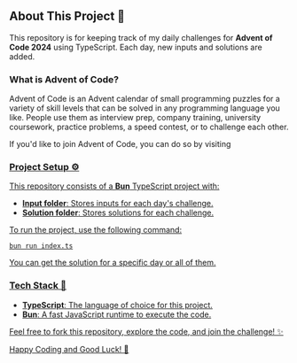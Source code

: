<h2>About This Project 🚀</h2>
<p>This repository is for keeping track of my daily challenges for <strong>Advent of Code 2024</strong> using TypeScript. Each day, new inputs and solutions are added.</p>

<h3>What is Advent of Code?</h3>

<p>Advent of Code is an Advent calendar of small programming puzzles for a variety of skill levels that can be solved in any programming language you like. People use them as interview prep, company training, university coursework, practice problems, a speed contest, or to challenge each other.</p>

<p>If you'd like to join Advent of Code, you can do so by visiting <a href="https://adventofcode.com"></p>

<h3>Project Setup ⚙️</h3>
<p>This repository consists of a <strong>Bun</strong> TypeScript project with:</p>
<ul>
  <li><strong>Input folder</strong>: Stores inputs for each day's challenge.</li>
  <li><strong>Solution folder</strong>: Stores solutions for each challenge.</li>
</ul>
<p>To run the project, use the following command:</p>
<pre><code>bun run index.ts
</code></pre>
<p>You can get the solution for a specific day or all of them.</p>

<h3>Tech Stack 🔧</h3>
<ul>
  <li><strong>TypeScript</strong>: The language of choice for this project.</li>
  <li><strong>Bun</strong>: A fast JavaScript runtime to execute the code.</li>
</ul>
<p>Feel free to fork this repository, explore the code, and join the challenge! ✨</p>

<p>Happy Coding and Good Luck! 🎉</p>
